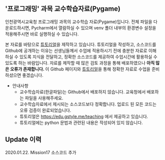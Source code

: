 ## '프로그래밍' 과목 교수학습자료(Pygame)

인천광역시교육청 프로그래밍 과목의 교수학습 자료(Pygame)입니다. 전체 파일을 다운로드하시면, Pycharm에서 열람하실 수 있으며 venv 폴더 내부의 환경변수 설정을 적용해주시면 바로 실행하실 수 있습니다.   

본 자료를 바탕으로 [튜토리얼](https://edu.gstyle.me/teaching)을 제작하고 있습니다. 튜토리얼을 작성하고, 소스코드를 Github에 공개하는 이유는 선생님들께서 수업에 적용하시기 전에 충분한 자료로 이해하실 수 있도록 지식을 전달하고, 정확한 소스코드를 제공하여 수업시간에 활용하실 수 있도록 하는 바람입니다. 자료를 제작할 때 많은 검토 과정을 통해 배포하였으나 <b> 아직 많은 오류가 존재합니다. </b> 이 Github 페이지와 [튜토리얼](https://edu.gstyle.me/teaching)을 통해 정확한 자료로 수업을 준비하셨으면 좋겠습니다.

* 안내사항
    - 교수학습자료(한글파일)는 Github에서 배포하지 않습니다. 교육청에서 배포하는 파일을 사용해주세요.
    - 교수학습자료에서 제시되는 소스코드보다 정확합니다. 업로드 된 모든 코드는 오류 검증이 완료되었습니다.
    - 튜토리얼은 <https://edu.gstyle.me/teaching> 에서 제공하고 있습니다.
    - 튜토리얼에는 python 문법과 관련된 내용은 작성되어 있지 않습니다. 


## Update 이력
2020.01.22. Mission17 소스코드 추가

